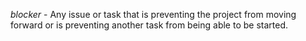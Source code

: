 _blocker_ - Any issue or task that is preventing the project from moving forward or is preventing another task from being able to be started.